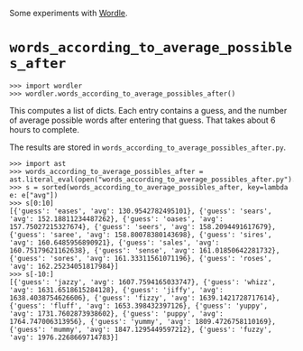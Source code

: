 Some experiments with [Wordle](https://www.powerlanguage.co.uk/wordle/).

# `words_according_to_average_possibles_after`

```
>>> import wordler
>>> wordler.words_according_to_average_possibles_after()
```

This computes a list of dicts. Each entry contains a guess, and the number of average possible words after entering that guess. That takes about 6 hours to complete.

The results are stored in `words_according_to_average_possibles_after.py`.

```
>>> import ast
>>> words_according_to_average_possibles_after = ast.literal_eval(open("words_according_to_average_possibles_after.py").read())
>>> s = sorted(words_according_to_average_possibles_after, key=lambda e: e["avg"])
>>> s[0:10]
[{'guess': 'eases', 'avg': 130.9542782495101}, {'guess': 'sears', 'avg': 152.18811234487262}, {'guess': 'oases', 'avg': 157.75027215327674}, {'guess': 'seers', 'avg': 158.2094491617679}, {'guess': 'saree', 'avg': 158.80078380143698}, {'guess': 'sires', 'avg': 160.6485956890921}, {'guess': 'sales', 'avg': 160.75179621162638}, {'guess': 'sense', 'avg': 161.01850642281732}, {'guess': 'sores', 'avg': 161.33311561071196}, {'guess': 'roses', 'avg': 162.25234051817984}]
>>> s[-10:]
[{'guess': 'jazzy', 'avg': 1607.7594165033747}, {'guess': 'whizz', 'avg': 1631.6518615284128}, {'guess': 'jiffy', 'avg': 1638.4038754626606}, {'guess': 'fizzy', 'avg': 1639.1421728717614}, {'guess': 'fluff', 'avg': 1653.398432397126}, {'guess': 'yuppy', 'avg': 1731.7602873938602}, {'guess': 'puppy', 'avg': 1764.747006313956}, {'guess': 'yummy', 'avg': 1809.4726758110169}, {'guess': 'mummy', 'avg': 1847.1295449597212}, {'guess': 'fuzzy', 'avg': 1976.2268669714783}]
```
